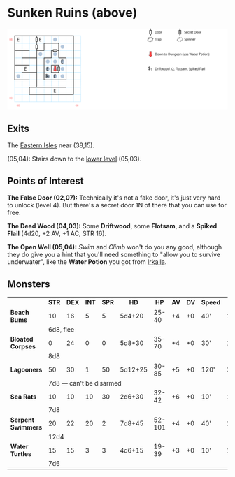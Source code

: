 # Sunken Ruins (above)

![map](sunken-ruins.svg)

## Exits

The [Eastern Isles](dilmun.md) near (38,15).

(05,04): Stairs down to the [lower level](sunken-dungeon.md) (05,03).

## Points of Interest

**The False Door (02,07):** Technically it's not a fake door, it's just very hard to unlock (level 4). But there's a secret door 1N of there that you can use for free.

**The Dead Wood (04,03):** Some **Driftwood**, some **Flotsam**, and a **Spiked Flail** (4d20, +2 AV, +1 AC, STR 16).

**The Open Well (05,04):** *Swim* and *Climb* won't do you any good, although they do give you a hint that you'll need something to "allow you to survive underwater", like the **Water Potion** you got from [Irkalla](magan-underworld.md).

## Monsters

<table>
  <tr>
    <th></th>
    <th>STR</th>
    <th>DEX</th>
    <th>INT</th>
    <th>SPR</th>
    <th>HD</th>
    <th>HP</th>
    <th>AV</th>
    <th>DV</th>
    <th>Speed</th>
    <th>XP</th>
  </tr>
  <tr>
    <td><b>Beach Bums</b></td>
    <td>10</td>
    <td>16</td>
    <td>5</td>
    <td>5</td>
    <td>5d4+20</td>
    <td>25-40</td>
    <td>+4</td>
    <td>+0</td>
    <td>40'</td>
    <td>120</td>
  </tr><tr>
    <td></td>
    <td colspan="10">6d8, flee</td>
  </tr>
  <tr>
    <td><b>Bloated Corpses</b></td>
    <td>0</td>
    <td>24</td>
    <td>0</td>
    <td>0</td>
    <td>5d8+30</td>
    <td>35-70</td>
    <td>+4</td>
    <td>+0</td>
    <td>30'</td>
    <td>1</td>
  </tr><tr>
    <td></td>
    <td colspan="10">8d8</td>
  </tr>
  <tr>
    <td><b>Lagooners</b></td>
    <td>50</td>
    <td>30</td>
    <td>1</td>
    <td>50</td>
    <td>5d12+25</td>
    <td>30-85</td>
    <td>+5</td>
    <td>+0</td>
    <td>120'</td>
    <td>320</td>
  </tr><tr>
    <td></td>
    <td colspan="10">7d8 — can't be disarmed</td>
  </tr>
  <tr>
    <td><b>Sea Rats</b></td>
    <td>10</td>
    <td>10</td>
    <td>10</td>
    <td>30</td>
    <td>2d6+30</td>
    <td>32-42</td>
    <td>+6</td>
    <td>+0</td>
    <td>10'</td>
    <td>150</td>
  </tr><tr>
    <td></td>
    <td colspan="10">7d8</td>
  </tr>
  <tr>
    <td><b>Serpent Swimmers</b></td>
    <td>20</td>
    <td>22</td>
    <td>20</td>
    <td>2</td>
    <td>7d8+45</td>
    <td>52-101</td>
    <td>+4</td>
    <td>+0</td>
    <td>40'</td>
    <td>180</td>
  </tr><tr>
    <td></td>
    <td colspan="10">12d4</td>
  </tr>
  <tr>
    <td><b>Water Turtles</b></td>
    <td>15</td>
    <td>15</td>
    <td>3</td>
    <td>3</td>
    <td>4d6+15</td>
    <td>19-39</td>
    <td>+3</td>
    <td>+0</td>
    <td>10'</td>
    <td>140</td>
  </tr><tr>
    <td></td>
    <td colspan="10">7d6</td>
  </tr>
</table>
